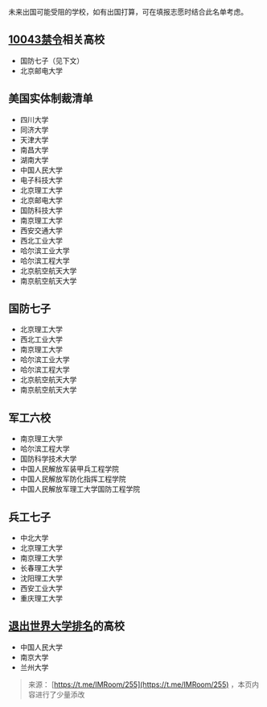 未来出国可能受阻的学校，如有出国打算，可在填报志愿时结合此名单考虑。

## [10043禁令](https://10043.org/zh/)相关高校
* 国防七子（见下文）
* 北京邮电大学

## 美国实体制裁清单
* 四川大学
* 同济大学
* 天津大学
* 南昌大学
* 湖南大学
* 中国人民大学
* 电子科技大学
* 北京理工大学
* 北京邮电大学
* 国防科技大学
* 南京理工大学
* 西安交通大学
* 西北工业大学
* 哈尔滨工业大学
* 哈尔滨工程大学
* 北京航空航天大学
* 南京航空航天大学

## 国防七子
* 北京理工大学
* 西北工业大学
* 南京理工大学
* 哈尔滨工业大学
* 哈尔滨工程大学
* 北京航空航天大学
* 南京航空航天大学

## 军工六校
* 南京理工大学
* 哈尔滨工程大学
* 国防科学技术大学
* 中国人民解放军装甲兵工程学院
* 中国人民解放军防化指挥工程学院
* 中国人民解放军理工大学国防工程学院

## 兵工七子
* 中北大学
* 北京理工大学
* 南京理工大学
* 长春理工大学
* 沈阳理工大学
* 西安工业大学
* 重庆理工大学

## [退出世界大学排名](https://news.cnr.cn/dj/20220509/t20220509_525820397.shtml)的高校
* 中国人民大学
* 南京大学
* 兰州大学

> 来源： [https://t.me/IMRoom/255](https://t.me/IMRoom/255) ，本页内容进行了少量添改
